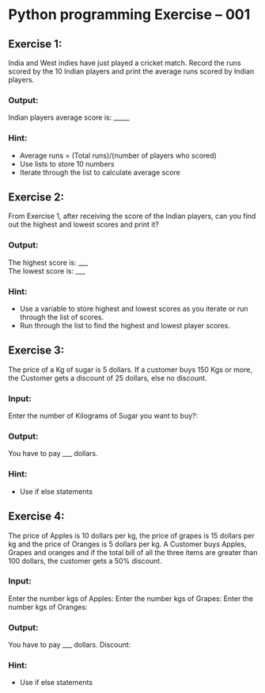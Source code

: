 # Python programming Exercise – 001


## Exercise 1:

India and West indies have just played a cricket match. Record the runs scored by the 10 Indian players and print the average runs scored by Indian players. 

### Output:
Indian players average score is: _____

### Hint: 
- Average runs = (Total runs)/(number of players who scored)
-	Use lists to store 10 numbers 
- Iterate through the list to calculate average score 


## Exercise 2:

From Exercise 1, after receiving the score of the Indian players, can you find out the highest and lowest scores and print it?

### Output: 
The highest score is: ___  
The lowest score is: ___

### Hint:
- Use a variable to store highest and lowest scores as you iterate or run through the list of scores.
- Run through the list to find the highest and lowest player scores.
 
## Exercise 3:

The price of a Kg of sugar is 5 dollars. If a customer buys 150 Kgs or more, the Customer gets a discount of 25 dollars, else no discount.

### Input:
Enter the number of Kilograms of Sugar you want to buy?: 

### Output: 
You have to pay ___ dollars.

### Hint:
- Use if else statements 


## Exercise 4:
The price of Apples is 10 dollars per kg, the price of grapes is 15 dollars per kg and the price of Oranges is 5 dollars per kg. A Customer buys Apples, Grapes and oranges and if the total bill of all the three items are greater than 100 dollars, the customer gets a 50% discount.


### Input:
Enter the number kgs of Apples:
Enter the number kgs of Grapes:
Enter the number kgs of Oranges:

### Output: 
You have to pay ___ dollars.
Discount: 

### Hint:
- Use if else statements 
